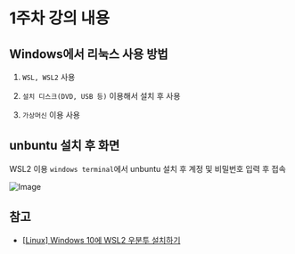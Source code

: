 # 1주차 강의 내용

## Windows에서 리눅스 사용 방법

1. ``WSL, WSL2`` 사용

2. ``설치 디스크(DVD, USB 등)`` 이용해서 설치 후 사용

3. ``가상머신`` 이용 사용

## unbuntu 설치 후 화면

WSL2 이용 ``windows terminal``에서 unbuntu 설치 후 계정 및 비밀번호 입력 후 접속

![Image](https://github.com/user-attachments/assets/539adc61-cae6-408c-a4af-500623040306)

## 참고

- [[Linux] Windows 10에 WSL2 우분투 설치하기](https://velog.io/@pikamon/Linux-3)
